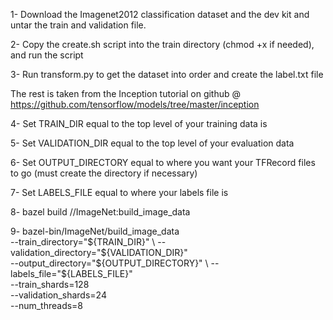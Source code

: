 1- Download the Imagenet2012 classification dataset and the dev kit and untar the train and validation file.

2- Copy the create.sh script into the train directory (chmod +x if needed), and run the script

3- Run transform.py to get the dataset into order and create the label.txt file

The rest is taken from the Inception tutorial on github @ https://github.com/tensorflow/models/tree/master/inception

4- Set TRAIN_DIR equal to the top level of your training data is

5- Set VALIDATION_DIR equal to the top level of your evaluation data

6- Set OUTPUT_DIRECTORY equal to where you want your TFRecord files to go (must create the directory if necessary)

7- Set LABELS_FILE equal to where your labels file is

8- bazel build //ImageNet:build_image_data

9- bazel-bin/ImageNet/build_image_data \
  --train_directory="${TRAIN_DIR}" \
  --validation_directory="${VALIDATION_DIR}" \
  --output_directory="${OUTPUT_DIRECTORY}" \
  --labels_file="${LABELS_FILE}" \
  --train_shards=128 \
  --validation_shards=24 \
  --num_threads=8
